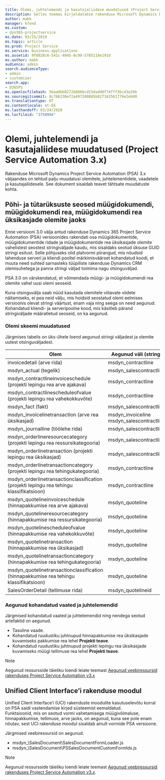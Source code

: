 ```yaml
---
title: Olemi, juhtelemendi ja kasutajaliidese muudatused (Project Service Automation 3.x)
description: Selles teemas kirjeldatakse rakenduse Microsoft Dynamics Project Service Automation 3.x lahenduse muudatusi.
author: makk
manager: kfend
ms.custom:
- dyn365-projectservice
ms.date: 03/15/2019
ms.topic: article
ms.prod: Project Service
ms.service: business-applications
ms.assetid: 9f8828c6-541c-4945-8c99-5785118e191d
ms.author: makk
audience: admin
search.audienceType:
- admin
- customizer
search.app:
- D365PS
ms.openlocfilehash: 56aa0bb8272b886bcd15dadd0f74fff3bc43e26b
ms.sourcegitcommit: 8c786230ef2a497280885b827162561776e2eb00
ms.translationtype: HT
ms.contentlocale: et-EE
ms.lasthandoff: 03/24/2020
ms.locfileid: "3750994"
---
```

# <a name="entity-control-and-user-interface-changes-project-service-automation-3x"></a>Olemi, juhtelemendi ja kasutajaliidese muudatused (Project Service Automation 3.x)
Rakenduse Microsoft Dynamics Project Service Automation (PSA) 3.x väljaandes on tehtud palju muudatusi olemitele, juhtelementidele, vaadetele ja kasutajaliidesele. See dokument sisaldab teavet tähtsate muudatuste kohta.

## <a name="parent-child-relationships-for-sales-document-sales-document-line-sales-document-line-detail-entities"></a>Põhi- ja tütarüksuste seosed müügidokumendi, müügidokumendi rea, müügidokumendi rea üksikasjade olemite jaoks
Enne versiooni 3.0 välja antud rakenduse Dynamics 365 Project Service Automation (PSA) versioonides rakendati osa müügidokumentide, müügidokumentide ridade ja müügidokumentide rea üksikasjade olemite vahelistest seostest stringiväljade kaudu, mis sisaldaks seotud üksuse GUID stringi esitust. Selle põhjuseks olid platvormi piirangud, mis nõudsid lahenduse serveri ja kliendi pooltel märkimisväärset kohandatud koodi, et muuta need suhted sarnasteks tüüpiliste rakenduse Dynamics CRM olemisuhetega ja panna stringi väljad toimima nagu otsinguväljad.

PSA 3.0 on värskendatud, et võimendada müügi- ja müügidokumendi rea olemite vahel uusi olemi seoseid.

Kuna otsinguvälja saab nüüd kasutada olemitele viitavate viidete näitamiseks, ei pea neid välju, mis hoidsid seostatud olemi eelmises versioonis olevat stringi väärtust, enam vaja ning seega on need aegunud. Kohandatud kliendi- ja serveripoolne kood, mis käsitleb pärand stringiväljade määratletud seoseid, on ka aegunud.

### <a name="entity-schema-changes"></a>Olemi skeemi muudatused
Järgmises tabelis on üks-ühele loend aegunud stringi väljadest ja olemite uutest otsinguväljadest. 

 Olem |   Aegunud väli (string) | Uus väli (otsinguväli)
--- | --- | ---
invoicedetail (arve rida) |  msdyn_contractline |    msdyn_contractlineid
msdyn_actual (tegelik) | msdyn_salescontractline |   msdyn_salescontractlineid
msdyn_contractlineinvoiceschedule (projekti lepingu rea arve ajakava) |    msdyn_contractline |    msdyn_contractlineid
msdyn_contractlinescheduleofvalue (projekti lepingu rea vahekokkuvõte) |   msdyn_contractline |    msdyn_contractlineid
msdyn_fact (fakt) | msdyn_salescontractline |   msdyn_salescontractlineid
msdyn_invoicelinetransaction (arve rea üksikasjad) | msdyn_invoiceline <br> msdyn_salescontractline | msdyn_invoicelineid <br> msdyn_salescontractlineid
msdyn_journalline (töölehe rida) |  msdyn_salescontractline |   msdyn_salescontractlineid
msdyn_orderlineresourcecategory (projekti lepingu rea ressursikategooria) | msdyn_salescontractline |   msdyn_contractlineid
msdyn_orderlinetransaction (projekti lepingu rea üksikasjad) | msdyn_salescontractline |   msdyn_salescontractlineid
msdyn_orderlinetransactioncategory (projekti lepingu rea tehingukategooria) |   msdyn_contractline |    msdyn_contractlineid
msdyn_orderlinetransactionclassification (projekti lepingu rea tehingu klassifikatsioon) |   msdyn_contractline |    msdyn_contractlineid
msdyn_quotelineinvoiceschedule (hinnapakkumise rea arve ajakava) |  msdyn_quoteline |   msdyn_quotelineid
msdyn_quotelineresourcecategory (hinnapakkumise rea ressursikategooria) |    msdyn_quoteline |   msdyn_quotelineid
msdyn_quotelinescheduleofvalue (hinnapakkumise rea vahekokkuvõte) | msdyn_quoteline |   msdyn_quotelineid
msdyn_quotelinetransaction (hinnapakkumise rea üksikasjad) |    msdyn_quoteline |   msdyn_quotelineid
msdyn_quotelinetransactioncategory (hinnapakkumise rea tehingukategooria) |  msdyn_quoteline |   msdyn_quotelineid
msdyn_quotelinetransactionclassification (hinnapakkumise rea tehingu klassifikatsioon) |  msdyn_quoteline |   msdyn_quotelineid
SalesOrderDetail (tellimuse rida) | msdyn_quotelineid | msdyn_quoteline 

### <a name="deprecated-custom-views-and-controls"></a>Aegunud kohandatud vaated ja juhtelemendid
Järgmised kohandatud vaated ja juhtelemendid ning nendega seotud artefaktid on aegunud.

- Tasuline vaade.
- Kohandatud ruudustiku juhtnupud hinnapakkumise rea üksikasjade kuvamiseks pakkumise rea lehel **Projekti teave**.
- Kohandatud ruudustiku juhtnupud projekti lepingu rea üksikasjade kuvamiseks müügi tellimuse rea lehel **Projekti teave**.

> [!NOTE]
> Aegunud ressursside täieliku loendi leiate teemast [Aegunud veebiressursid rakenduses Project Service Automation v3.x](../developer-guides/web-resources-deprecated-v3.x.md)

## <a name="unified-client-interface-app-module"></a>Unified Client Interface’i rakenduse moodul
Unified Client Interface’i (UCI) rakenduste moodulite kasutuselevõtu korral on PSA saidi vastendamise kirjed süsteemist eemaldatud.  
Funktsioonid, mis on seotud vormi vahetamisega müügivõimaluse, hinnapakkumise, tellimuse, arve jaoks, on aegunud, kuna see pole enam nõutav, sest UCI rakenduse moodul sisaldab ainult vormide PSA versioone.  

Järgmised veebiressursid on aegunud.

- msdyn_\SalesDocument\SalesDocumentFormLoader.js
- msdyn_\SalesDocument\PSSalesDocumentCustomFormIds.js

> [!NOTE]
> Aegunud ressursside täieliku loendi leiate teemast [Aegunud veebiressursid rakenduses Project Service Automation v3.x](../developer-guides/web-resources-deprecated-v3.x.md).


